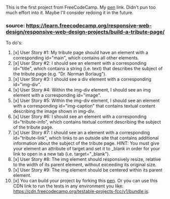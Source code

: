 This is the first project from FreeCodeCamp. My [pen](https://codepen.io/yosoydead/pen/GYKyJJ) link. Didn't pun too much effort into it. Maybe I'll consider redoing it in the future.
### source: https://learn.freecodecamp.org/responsive-web-design/responsive-web-design-projects/build-a-tribute-page/

To do's:
1. [x] User Story #1: My tribute page should have an element with a corresponding id="main", which contains all other elements.
2. [x] User Story #2: I should see an element with a corresponding id="title", which contains a string (i.e. text) that describes the subject of the tribute page (e.g. "Dr. Norman Borlaug").
3. [x] User Story #3: I should see a div element with a corresponding id="img-div".
4. [x] User Story #4: Within the img-div element, I should see an img element with a corresponding id="image".
5. [x] User Story #5: Within the img-div element, I should see an element with a corresponding id="img-caption" that contains textual content describing the image shown in img-div.
6. [x] User Story #6: I should see an element with a corresponding id="tribute-info", which contains textual content describing the subject of the tribute page.
7. [x] User Story #7: I should see an a element with a corresponding id="tribute-link", which links to an outside site that contains additional information about the subject of the tribute page. HINT: You must give your element an attribute of target and set it to _blank in order for your link to open in a new tab (i.e. target="_blank").
8. [x] User Story #8: The img element should responsively resize, relative to the width of its parent element, without exceeding its original size.
9. [x] User Story #9: The img element should be centered within its parent element.
10. [x] You can build your project by forking this [pen](https://codepen.io/freeCodeCamp/pen/MJjpwO). Or you can use this CDN link to run the tests in any environment you like: https://cdn.freecodecamp.org/testable-projects-fcc/v1/bundle.js.
